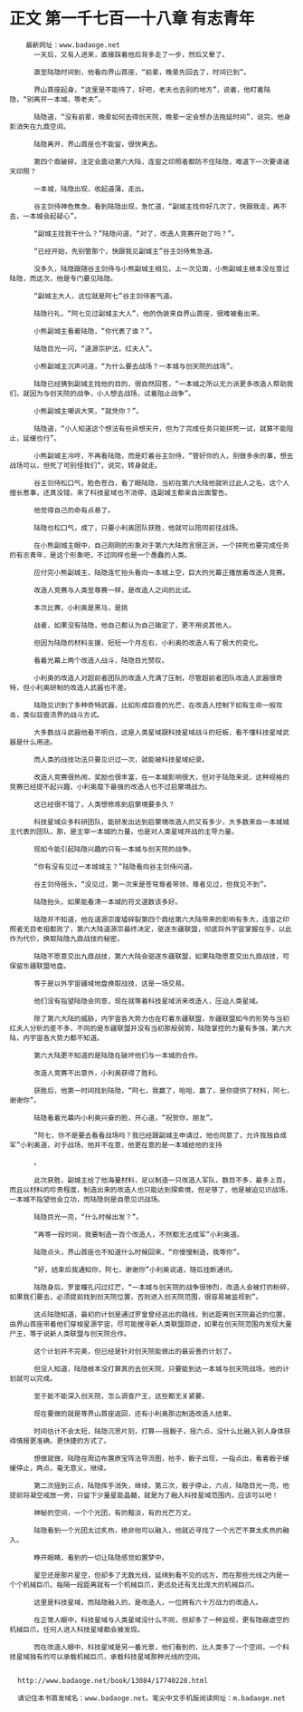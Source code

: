 # 正文 第一千七百一十八章 有志青年
        最新网址：www.badaoge.net
          一天后，又有人进来，直接踩着他后背多走了一步，然后又晕了。
      
          直至陆隐时间到，他看向界山首座，“前辈，晚辈先回去了，时间已到”。
      
          界山首座起身，“这里是不能待了，好吧，老夫也去别的地方”，说着，他盯着陆隐，“别离开一本城，等老夫”。
      
          陆隐道，“没有前辈，晚辈如何去得创天院，晚辈一定会想办法拖延时间”，说完，他身影消失在九鼎空间。
      
          陆隐离开，界山首座也不能留，很快离去。
      
          第四个鼎破碎，注定会震动第六大陆，连宙之印照者都防不住陆隐，难道下一次要请诸天印照？
      
          一本城，陆隐出现，收起道蒲，走出。
      
          谷主剑侍神色焦急，看到陆隐出现，急忙道，“副城主找你好几次了，快跟我走，再不去，一本城会起疑心”。
      
          “副城主找我干什么？”陆隐问道，“对了，改造人竞赛开始了吗？”。
      
          “已经开始，先别管那个，快跟我见副城主”谷主剑侍焦急道。
      
          没多久，陆隐跟随谷主剑侍与小熊副城主相见，上一次见面，小熊副城主根本没在意过陆隐，而这次，他是专门要见陆隐。
      
          “副城主大人，这位就是阿七”谷主剑侍客气道。
      
          陆隐行礼，“阿七见过副城主大人”，他的伪装来自界山首座，很难被看出来。
      
          小熊副城主看着陆隐，“你代表了谁？”。
      
          陆隐目光一闪，“道源宗护法，红夫人”。
      
          小熊副城主沉声问道，“为什么要去战场？一本城与创天院的战场”。
      
          陆隐已经猜到副城主找他的目的，很自然回答，“一本城之所以无力派更多改造人帮助我们，就因为与创天院的战争，小人想去战场，试着阻止战争”。
      
          小熊副城主嘲讽大笑，“就凭你？”。
      
          陆隐道，“小人知道这个想法有些异想天开，但为了完成任务只能拼死一试，就算不能阻止，延缓也行”。
      
          小熊副城主冷哼，不再看陆隐，而是盯着谷主剑侍，“管好你的人，别做多余的事，想去战场可以，但死了可别怪我们”，说完，转身就走。
      
          谷主剑侍松口气，脸色苍白，看了眼陆隐，当初在第六大陆他就听过此人之名，这个人擅长惹事，还真没错，来了科技星域也不消停，连副城主都亲自出面警告。
      
          他觉得自己的命有点悬了。
      
          陆隐也松口气，成了，只要小利奥团队获胜，他就可以陪同前往战场。
      
          在小熊副城主眼中，自己刚刚的形象对于第六大陆而言很正派，一个拼死也要完成任务的有志青年，是这个形象吧，不过同样也是一个愚蠢的人类。
      
          应付完小熊副城主，陆隐连忙抬头看向一本城上空，巨大的光幕正播放着改造人竞赛。
      
          改造人竞赛与人类至尊赛一样，是改造人之间的比试。
      
          本次比赛，小利奥是黑马，是挑
      
          战者，如果没有陆隐，他自己都认为自己输定了，更不用说其他人。
      
          但因为陆隐的材料支援，短短一个月左右，小利奥的改造人有了极大的变化。
      
          看着光幕上两个改造人战斗，陆隐目光赞叹。
      
          小利奥的改造人对超前者团队的改造人充满了压制，尽管超前者团队改造人武器很奇特，但小利奥研制的改造人武器也不差。
      
          陆隐见识到了多种奇特武器，比如形成巨兽的光芒，在改造人控制下如有生命一般攻击，类似驭兽流界的战斗方式。
      
          大多数战斗武器他看不明白，这是人类星域跟科技星域战斗的短板，看不懂科技星域武器是什么用途。
      
          而人类的战技功法只要见识过一次，就能被科技星域纪录。
      
          改造人竞赛很热闹，奖励也很丰富，在一本城影响很大，但对于陆隐来说，这种规格的竞赛已经提不起兴趣，小利奥麾下最强的改造人也不过启蒙境战力。
      
          这已经很不错了，人类想修炼到启蒙境要多久？
      
          科技星域众多科研团队，能研发出达到启蒙境改造人的又有多少，大多数来自一本城城主代表的团队，那，是主宰一本城的力量，也是对人类星域开战的主导力量。
      
          现如今能引起陆隐兴趣的只有一本城与创天院的战争。
      
          “你有没有见过一本城城主？”陆隐看向谷主剑侍问道。
      
          谷主剑侍摇头，“没见过，第一次来是苍穹尊者带领，尊者见过，但我见不到”。
      
          陆隐抬头，如果能看清一本城的符文道数该多好。
      
          陆隐并不知道，他在道源宗废墟碎裂第四个鼎给第六大陆带来的影响有多大，连宙之印照者无目老祖都败了，第六大陆道源宗最终决定，驱逐东疆联盟，彻底将外宇宙掌握在手，以此作为代价，换取陆隐九鼎战技的秘密。
      
          陆隐不愿意交出九鼎战技，第六大陆会驱逐东疆联盟，如果陆隐愿意交出九鼎战技，可保留东疆联盟地盘。
      
          等于是以外宇宙疆域地盘换取战技，这是一场交易。
      
          他们没有指望陆隐会同意，现在就等着科技星域派来改造人，压迫人类星域。
      
          除了第六大陆的威胁，内宇宙各大势力也在盯着东疆联盟，东疆联盟如今的形势与当初红夫人分析的差不多，不同的是东疆联盟并没有当初那般弱势，陆隐掌控的力量有多强，第六大陆，内宇宙各大势力都不知道。
      
          第六大陆更不知道的是陆隐在破坏他们与一本城的合作。
      
          改造人竞赛不出意外，小利奥获得了胜利。
      
          获胜后，他第一时间找到陆隐，“阿七，我赢了，哈哈，赢了，是你提供了材料，阿七，谢谢你”。
      
          陆隐看着光幕内小利奥兴奋的脸，开心道，“祝贺你，朋友”。
      
          “阿七，你不是要去看看战场吗？我已经跟副城主申请过，他也同意了，允许我独自成军”小利奥道，对于战场，他并不在意，他更在意的是一本城给他的支持
      
          。
      
          此次获胜，副城主给了他海量材料，足以制造一只改造人军队，数目不多，最多上百，而且以材料的珍贵程度，制造出来的改造人也只能达到探索境，但足够了，他是被迫见识战场，一本城不指望他会立功，而陆隐则是自愿见识战场。
      
          陆隐目光一亮，“什么时候出发？”。
      
          “再等一段时间，我要制造一百个改造人，不然都无法成军”小利奥道。
      
          陆隐点头，界山首座也不知道什么时候回来，“你慢慢制造，我等你”。
      
          “好，结束后我通知你，阿七，谢谢你”小利奥说道，随后挂断通讯。
      
          陆隐身后，罗皇瞳孔闪过红芒，“一本城与创天院的战争很惨烈，改造人会被打的粉碎，如果我们要去，必须提前找到创天院位置，否则进入创天院范围，很容易被监视到”。
      
          这点陆隐知道，最初的计划是通过罗皇曾经逃出的路线，到达距离创天院最近的位置，由界山首座带着他们穿梭星源宇宙，尽可能搜寻新人类联盟踪迹，如果在创天院范围内发现大量尸王，等于说新人类联盟与创天院合作。
      
          这个计划并不完美，但已经是针对创天院能做出的最妥善的计划了。
      
          但没人知道，陆隐根本没打算真的去创天院，只要能到达一本城与创天院战场，他的计划就可以完成。
      
          至于能不能深入创天院，怎么调查尸王，这些都无关紧要。
      
          现在要做的就是等界山首座返回，还有小利奥那边制造改造人结束。
      
          时间估计不会太短，陆隐沉思片刻，打算——摇骰子，摇六点，没什么比融入别人身体获得情报更准确，更快捷的方式了。
      
          想做就做，陆隐在周边布置原宝阵法导流图，抬手，骰子出现，一指点出，看着骰子缓缓停止，两点，毫无意义，继续。
      
          第二次摇到三点，陆隐挥手消失，继续，第三次，骰子停止，六点，陆隐目光一亮，他提前将凝空戒放一旁，只留下少量星能晶髓，就是为了融入科技星域范围内，应该可以吧！
      
          神秘的空间，一个个光团，有的黯淡，有的光芒万丈。
      
          陆隐看到一个光团太过炙热，绝非他可以融入，他就近寻找了一个光芒不算太炙热的融入。
      
          睁开眼睛，看到的一切让陆隐感觉如置梦中。
      
          星空还是那片星空，但却多了无数光线，延绵到看不见的远方，而在那些光线之内是一个个机械巨爪，每隔一段距离就有一个机械巨爪，更远处还有无比庞大的机械巨爪。
      
          这里是科技星域，而陆隐融入的，是改造人，一位拥有六十万战力的改造人。
      
          在正常人眼中，科技星域与人类星域没什么不同，但却多了一种监视，更有隐蔽虚空的机械巨爪，任何人进入科技星域都会被发现。
      
          而在改造人眼中，科技星域是另一番光景，他们看到的，比人类多了一个空间，一个科技星域独有的可以承载机械巨爪，承载科技星域那种光线的空间。
      
      
      http://www.badaoge.net/book/13084/17740228.html
      
      请记住本书首发域名：www.badaoge.net。笔尖中文手机版阅读网址：m.badaoge.net